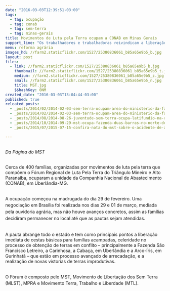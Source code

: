 ```yaml
---
date: "2016-03-03T12:39:51-03:00"
tags:
  - tag: ocupação
  - tag: conab
  - tag: sem-terra
  - tag: minas-gerais
title: Movimentos de Luta pela Terra ocupam a CONAB em Minas Gerais
support_line: "Os trabalhadores e trabalhadoras reivindicam a liberação imediata de cestas básicas para famílias acampadas, celeridade no processo de obtenção de terras em conflito e a realização de novas vistorias de terras improdutivas."
menu: reforma agrária
images_hd: //farm2.staticflickr.com/1527/25380836061_b85a65e9b5_b.jpg
layout: post
files:
  - link: //farm2.staticflickr.com/1527/25380836061_b85a65e9b5_b.jpg
    thumbnail: //farm2.staticflickr.com/1527/25380836061_b85a65e9b5_t.jpg
    medium: //farm2.staticflickr.com/1527/25380836061_b85a65e9b5_z.jpg
    small: //farm2.staticflickr.com/1527/25380836061_b85a65e9b5_n.jpg
    title: MST.jpg
    $$hashKey: 0NM
created_date: "2016-03-03T13:04:44-03:00"
published: true
releated_posts:
  - _posts/2014/02/2014-02-03-sem-terra-ocupam-area-do-ministerio-da-fazenda-no-norte-de-minas-gerais.md
  - _posts/2014/02/2014-02-03-sem-terra-ocupam-area-do-ministerio-da-fazenda-no-norte-de-minas-gerais.md-e
  - _posts/2014/08/2014-08-26-juventude-sem-terra-ocupa-latifundio-na-regiao-de-governador-valadares.md
  - _posts/2014/10/2014-09-29-mst-ocupa-fazenda-duas-barras-no-norte-de-minas-gerais.md
  - _posts/2015/07/2015-07-15-confira-nota-do-mst-sobre-o-acidente-de-aviao-do-prefeito-genil-mata-da-cruz.md

---
```

<p><br />
<em>Da P&aacute;gina do MST</em></p>

<p><br />
Cerca de 400 fam&iacute;lias, organizadas por movimentos de luta pela terra que comp&otilde;em o F&oacute;rum Regional de Luta Pela Terra do Tri&acirc;ngulo Mineiro e Alto Parana&iacute;ba, ocuparam a unidade da Companhia Nacional de Abastecimento (CONAB), em Uberl&acirc;ndia-MG.</p>

<p><br />
<span style="line-height: 20.8px;">A ocupa&ccedil;&atilde;o come&ccedil;ou na madrugada do dia 29 de fevereiro. Uma negocia&ccedil;&atilde;o em Bras&iacute;lia foi realizada nos dias&nbsp;29 e 01 de mar&ccedil;o, mediada pela ouvidoria agr&aacute;ria, mas n&atilde;o houve avan&ccedil;os concretos, assim as fam&iacute;lias decidiram permanecer no local at&eacute; que as pautas sejam atendidas.</span></p>

<p><br />
A pauta abrange todo o estado e tem como principais pontos a libera&ccedil;&atilde;o imediata de cestas b&aacute;sicas para fam&iacute;lias acampadas, celeridade no processo de obten&ccedil;&atilde;o de terras em conflito &ndash; principalmente a Fazenda S&atilde;o Francisco Letreiro, a Carinhosa, a Caba&ccedil;a, em Uberl&acirc;ndia e a Arco-&Iacute;ris, em Gurinhat&atilde; &ndash; que est&atilde;o em processo avan&ccedil;ado de arrecada&ccedil;&atilde;o, e a realiza&ccedil;&atilde;o de novas vistorias de terras improdutivas.</p>

<p><br />
<span style="line-height: 20.8px;">O F&oacute;rum &eacute; composto pelo MST, Movimento de Liberta&ccedil;&atilde;o dos Sem Terra (MLST), MPRA e Movimento Terra, Trabalho e Liberdade (MTL).</span></p>
